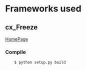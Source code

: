# Frameworks used

## cx_Freeze

[HomePage](https://cx-freeze.readthedocs.io/en/latest/index.html)

### Compile

```shell
    $ python setup.py build
```

##
